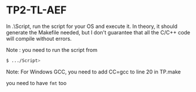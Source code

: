 # TP2-TL-AEF

In .\Script\, run the script for your OS and execute it. In theory, it should generate the Makefile needed, but I don't guarantee that all the C/C++ code will compile without errors.

Note : you need to run the script from 
```bash
$ .../Script> 
```

Note: For Windows GCC, you need to add CC=gcc to line 20 in TP.make 


you need to have `fmt` too 
